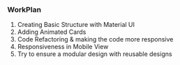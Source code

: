 ### WorkPlan

1. Creating Basic Structure with Material UI
2. Adding Animated Cards 
3. Code Refactoring & making the code more responsive
4. Responsiveness in Mobile View
5. Try to ensure a modular design with reusable designs